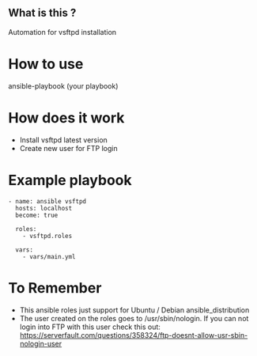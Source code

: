 ## What is this ?

Automation for vsftpd installation


# How to use

ansible-playbook (your playbook)


# How does it work

- Install vsftpd latest version
- Create new user for FTP login

# Example playbook
```
- name: ansible vsftpd
  hosts: localhost
  become: true

  roles:
    - vsftpd.roles

  vars:
    - vars/main.yml

```


# To Remember

* This ansible roles just support for Ubuntu / Debian ansible_distribution
* The user created on the roles goes to /usr/sbin/nologin. If you can not login into FTP with this user check this out:
  https://serverfault.com/questions/358324/ftp-doesnt-allow-usr-sbin-nologin-user
